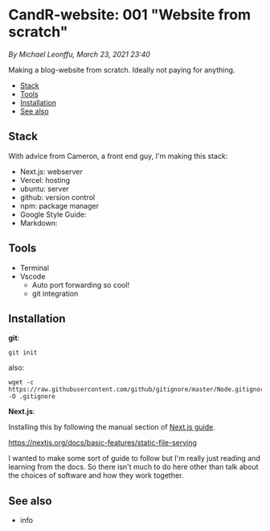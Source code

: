 
# CandR-website: 001 "Website from scratch"

*By Michael Leonffu, March 23, 2021 23:40*

Making a blog-website from scratch. Ideally not paying for anything.

- [Stack](#stack)
- [Tools](#tools)
- [Installation](#installation)
- [See also](#see-also)

## Stack

With advice from Cameron, a front end guy, I'm making this stack:

-   Next.js: webserver
-   Vercel: hosting
-   ubuntu: server
-   github: version control
-   npm: package manager
-   Google Style Guide:
-   Markdown:

## Tools

-   Terminal
-   Vscode
    -   Auto port forwarding so cool!
    -   git integration

## Installation

**git**:

    git init

also:

    wget -c https://raw.githubusercontent.com/github/gitignore/master/Node.gitignore -O .gitignore



**Next.js**:

Installing this by following the manual section of
[Next.js guide](https://nextjs.org/docs/getting-started#manual-setup).

https://nextjs.org/docs/basic-features/static-file-serving


I wanted to make some sort of guide to follow but I'm really just reading
and learning from the docs. So there isn't much to do here other than
talk about the choices of software and how they work together.

## See also

* info